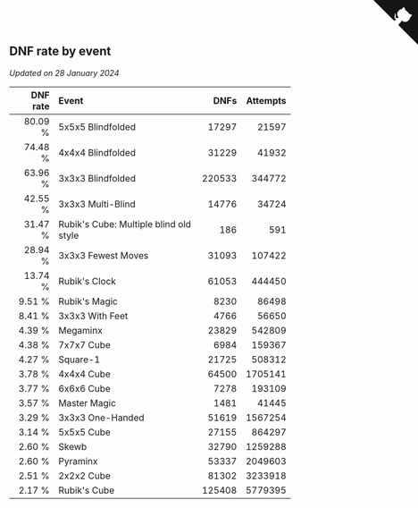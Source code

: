 ## DNF rate by event

*Updated on 28 January 2024*

| DNF rate | Event | DNFs | Attempts |
| ---: | :--- | ---: | ---: |
| 80.09 % | 5x5x5 Blindfolded | 17297 | 21597 |
| 74.48 % | 4x4x4 Blindfolded | 31229 | 41932 |
| 63.96 % | 3x3x3 Blindfolded | 220533 | 344772 |
| 42.55 % | 3x3x3 Multi-Blind | 14776 | 34724 |
| 31.47 % | Rubik's Cube: Multiple blind old style | 186 | 591 |
| 28.94 % | 3x3x3 Fewest Moves | 31093 | 107422 |
| 13.74 % | Rubik's Clock | 61053 | 444450 |
| 9.51 % | Rubik's Magic | 8230 | 86498 |
| 8.41 % | 3x3x3 With Feet | 4766 | 56650 |
| 4.39 % | Megaminx | 23829 | 542809 |
| 4.38 % | 7x7x7 Cube | 6984 | 159367 |
| 4.27 % | Square-1 | 21725 | 508312 |
| 3.78 % | 4x4x4 Cube | 64500 | 1705141 |
| 3.77 % | 6x6x6 Cube | 7278 | 193109 |
| 3.57 % | Master Magic | 1481 | 41445 |
| 3.29 % | 3x3x3 One-Handed | 51619 | 1567254 |
| 3.14 % | 5x5x5 Cube | 27155 | 864297 |
| 2.60 % | Skewb | 32790 | 1259288 |
| 2.60 % | Pyraminx | 53337 | 2049603 |
| 2.51 % | 2x2x2 Cube | 81302 | 3233918 |
| 2.17 % | Rubik's Cube | 125408 | 5779395 |


<a href="https://github.com/jonatanklosko/wca_statistics" class="github-corner" aria-label="View source on Github"><svg width="80" height="80" viewBox="0 0 250 250" style="fill:#151513; color:#fff; position: absolute; top: 0; border: 0; right: 0;" aria-hidden="true"><path d="M0,0 L115,115 L130,115 L142,142 L250,250 L250,0 Z"></path><path d="M128.3,109.0 C113.8,99.7 119.0,89.6 119.0,89.6 C122.0,82.7 120.5,78.6 120.5,78.6 C119.2,72.0 123.4,76.3 123.4,76.3 C127.3,80.9 125.5,87.3 125.5,87.3 C122.9,97.6 130.6,101.9 134.4,103.2" fill="currentColor" style="transform-origin: 130px 106px;" class="octo-arm"></path><path d="M115.0,115.0 C114.9,115.1 118.7,116.5 119.8,115.4 L133.7,101.6 C136.9,99.2 139.9,98.4 142.2,98.6 C133.8,88.0 127.5,74.4 143.8,58.0 C148.5,53.4 154.0,51.2 159.7,51.0 C160.3,49.4 163.2,43.6 171.4,40.1 C171.4,40.1 176.1,42.5 178.8,56.2 C183.1,58.6 187.2,61.8 190.9,65.4 C194.5,69.0 197.7,73.2 200.1,77.6 C213.8,80.2 216.3,84.9 216.3,84.9 C212.7,93.1 206.9,96.0 205.4,96.6 C205.1,102.4 203.0,107.8 198.3,112.5 C181.9,128.9 168.3,122.5 157.7,114.1 C157.9,116.9 156.7,120.9 152.7,124.9 L141.0,136.5 C139.8,137.7 141.6,141.9 141.8,141.8 Z" fill="currentColor" class="octo-body"></path></svg></a><style>.github-corner:hover .octo-arm{animation:octocat-wave 560ms ease-in-out}@keyframes octocat-wave{0%,100%{transform:rotate(0)}20%,60%{transform:rotate(-25deg)}40%,80%{transform:rotate(10deg)}}@media (max-width:500px){.github-corner:hover .octo-arm{animation:none}.github-corner .octo-arm{animation:octocat-wave 560ms ease-in-out}}</style>
